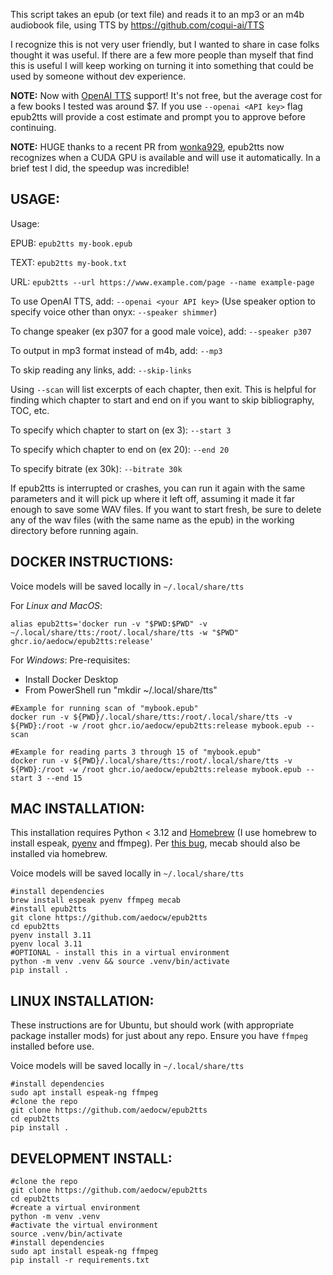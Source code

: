 This script takes an epub (or text file) and reads it to an mp3 or an m4b audiobook file, using TTS by https://github.com/coqui-ai/TTS

I recognize this is not very user friendly, but I wanted to share in case folks thought it was useful. If there are a few more people than myself that find this is useful I will keep working on turning it into something that could be used by someone without dev experience.

**NOTE:** Now with [OpenAI TTS](https://platform.openai.com/docs/guides/text-to-speech) support! It's not free, but the average cost for a few books I tested was around $7. If you use `--openai <API key>` flag epub2tts will provide a cost estimate and prompt you to approve before continuing.

**NOTE:** HUGE thanks to a recent PR from [wonka929](https://github.com/wonka929), epub2tts now recognizes when a CUDA GPU is available and will use it automatically. In a brief test I did, the speedup was incredible!

## USAGE:
Usage: 

  EPUB: `epub2tts my-book.epub`

  TEXT: `epub2tts my-book.txt`

  URL:  `epub2tts --url https://www.example.com/page --name example-page`

To use OpenAI TTS, add: `--openai <your API key>` (Use speaker option to specify voice other than onyx: `--speaker shimmer`)

To change speaker (ex p307 for a good male voice), add: `--speaker p307`

To output in mp3 format instead of m4b, add: `--mp3`

To skip reading any links, add: `--skip-links`

Using `--scan` will list excerpts of each chapter, then exit. This is helpful for finding which chapter to start and end on if you want to skip bibliography, TOC, etc.

To specify which chapter to start on (ex 3): `--start 3`

To specify which chapter to end on (ex 20): `--end 20`

To specify bitrate (ex 30k): `--bitrate 30k`

If epub2tts is interrupted or crashes, you can run it again with the same parameters and it will pick up where it left off, assuming it made it far enough to save some WAV files. If you want to start fresh, be sure to delete any of the wav files (with the same name as the epub) in the working directory before running again.

## DOCKER INSTRUCTIONS:
Voice models will be saved locally in `~/.local/share/tts`

For *Linux and MacOS*:
```
alias epub2tts='docker run -v "$PWD:$PWD" -v ~/.local/share/tts:/root/.local/share/tts -w "$PWD" ghcr.io/aedocw/epub2tts:release'
```

For *Windows*:
Pre-requisites:
* Install Docker Desktop
* From PowerShell run "mkdir ~/.local/share/tts"

```
#Example for running scan of "mybook.epub"
docker run -v ${PWD}/.local/share/tts:/root/.local/share/tts -v ${PWD}:/root -w /root ghcr.io/aedocw/epub2tts:release mybook.epub --scan

#Example for reading parts 3 through 15 of "mybook.epub"
docker run -v ${PWD}/.local/share/tts:/root/.local/share/tts -v ${PWD}:/root -w /root ghcr.io/aedocw/epub2tts:release mybook.epub --start 3 --end 15
```

## MAC INSTALLATION:
This installation requires Python < 3.12 and [Homebrew](https://brew.sh/) (I use homebrew to install espeak, [pyenv](https://stackoverflow.com/questions/36968425/how-can-i-install-multiple-versions-of-python-on-latest-os-x-and-use-them-in-par) and ffmpeg). Per [this bug](https://github.com/coqui-ai/TTS/issues/2052), mecab should also be installed via homebrew.

Voice models will be saved locally in `~/.local/share/tts`
```
#install dependencies
brew install espeak pyenv ffmpeg mecab
#install epub2tts
git clone https://github.com/aedocw/epub2tts
cd epub2tts
pyenv install 3.11
pyenv local 3.11
#OPTIONAL - install this in a virtual environment
python -m venv .venv && source .venv/bin/activate
pip install .
```

## LINUX INSTALLATION:

These instructions are for Ubuntu, but should work (with appropriate package installer mods) for just about any repo. Ensure you have `ffmpeg` installed before use.

Voice models will be saved locally in `~/.local/share/tts`

```
#install dependencies
sudo apt install espeak-ng ffmpeg
#clone the repo
git clone https://github.com/aedocw/epub2tts
cd epub2tts
pip install .
```

## DEVELOPMENT INSTALL:

```
#clone the repo
git clone https://github.com/aedocw/epub2tts
cd epub2tts
#create a virtual environment
python -m venv .venv
#activate the virtual environment
source .venv/bin/activate
#install dependencies
sudo apt install espeak-ng ffmpeg
pip install -r requirements.txt
```

